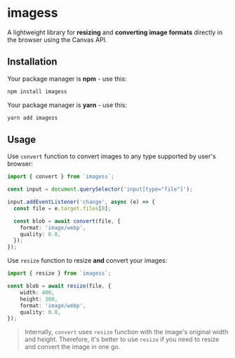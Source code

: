 # imagess

A lightweight library for **resizing** and **converting image formats** directly in the browser using the Canvas API.

## Installation

Your package manager is **npm** - use this:
```bash
npm install imagess
```

Your package manager is **yarn** - use this:

```bash
yarn add imagess
```

## Usage

Use `convert` function to convert images to any type supported by user's browser:

```ts
import { convert } from `imagess`;

const input = document.querySelector('input[type="file"]');

input.addEventListener('change', async (e) => {
  const file = e.target.files[0];

  const blob = await convert(file, {
    format: 'image/webp',
    quality: 0.8,
  });
});
```

Use `resize` function to resize **and** convert your images:

```ts
import { resize } from `imagess`;

const blob = await resize(file, {
    width: 400,
    height: 300,
    format: 'image/webp',
    quality: 0.8,
});
```

> Internally, `convert` uses `resize` function with the image's original width and height. Therefore, it's better to use `resize` if you need to resize and convert the image in one go.
